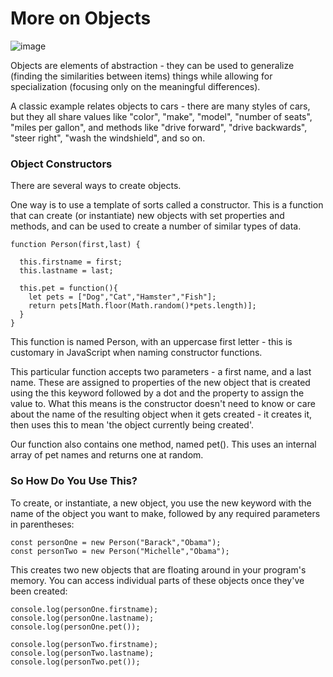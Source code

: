 # More on Objects

![image](https://user-images.githubusercontent.com/70717743/159571305-c9cd1794-534c-4e39-9aff-bc619a4a3b8c.png)


Objects are elements of abstraction - they can be used to generalize (finding the similarities between items) 
things while allowing for specialization (focusing only on the meaningful differences).

A classic example relates objects to cars - there are many styles of cars, but they all share values like "color", "make", "model", "number of seats", "miles per gallon", and methods like "drive forward", "drive backwards", "steer right", "wash the windshield", and so on.

### Object Constructors
There are several ways to create objects.

One way is to use a template of sorts called a constructor. This is a function that can create (or instantiate) new objects with set properties and methods, and can be used to create a number of similar types of data.

```
function Person(first,last) {
    
  this.firstname = first;
  this.lastname = last;

  this.pet = function(){
    let pets = ["Dog","Cat","Hamster","Fish"];
    return pets[Math.floor(Math.random()*pets.length)];
  }  
}
```

This function is named Person, with an uppercase first letter - this is customary in JavaScript when naming constructor functions.

This particular function accepts two parameters - a first name, and a last name. These are assigned to properties of the new object that is created using the this keyword followed by a dot and the property to assign the value to. What this means is the constructor doesn't need to know or care about the name of the resulting object when it gets created - it creates it, then uses this to mean 'the object currently being created'.

Our function also contains one method, named pet(). This uses an internal array of pet names and returns one at random.

### So How Do You Use This?
To create, or instantiate, a new object, you use the new keyword with the name of the object you want to make, followed by any required parameters in parentheses:
```
const personOne = new Person("Barack","Obama");
const personTwo = new Person("Michelle","Obama");
```

This creates two new objects that are floating around in your program's memory. You can access individual parts of these objects once they've been created:

```
console.log(personOne.firstname);
console.log(personOne.lastname);
console.log(personOne.pet());

console.log(personTwo.firstname);
console.log(personTwo.lastname);
console.log(personTwo.pet());

```
